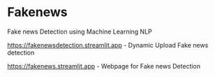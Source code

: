 # Fakenews
Fake news Detection using Machine Learning NLP

https://fakenewsdetection.streamlit.app - Dynamic Upload Fake news detection

https://fakenews.streamlit.app - Webpage for Fake news Detection
